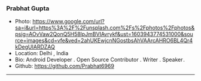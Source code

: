 ### Prabhat Gupta
- Photo: https://www.google.com/url?sa=i&url=https%3A%2F%2Funsplash.com%2Fs%2Fphotos%2Fphotos&psig=AOvVaw2QonQ5H58lpJmBVIAvrykf&ust=1603943774531000&source=images&cd=vfe&ved=2ahUKEwjcnNGostbsAhVAArcAHRO6BL4Qr4kDegUIARDZAQ
- Location: Delhi , India
- Bio: Android Developer . Open Source Contributor . Writer . Speaker . 
- Github: https://github.com/Prabhat6969
***
